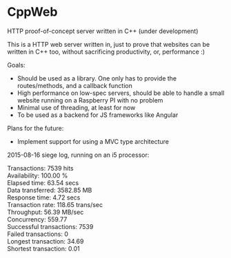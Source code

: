 # CppWeb
HTTP proof-of-concept server written in C++
(under development)

This is a HTTP web server written in, just to prove that websites can be written in C++ too, without sacrificing productivity, or, performance :)

Goals:
- Should be used as a library. One only has to provide the routes/methods, and a callback function
- High performance on low-spec servers, should be able to handle a small website running on a Raspberry PI with no problem
- Minimal use of threading, at least for now
- To be used as a backend for JS frameworks like Angular

Plans for the future:
- Implement support for using a MVC type architecture



2015-08-16 siege log, running on an i5 processor:

Transactions: 7539 hits  
Availability:	100.00 %  
Elapsed time:	63.54 secs  
Data transferred:	3582.85 MB  
Response time: 4.72 secs  
Transaction rate:	118.65 trans/sec  
Throughput: 56.39 MB/sec  
Concurrency: 559.77  
Successful transactions: 7539  
Failed transactions: 0  
Longest transaction: 34.69  
Shortest transaction: 0.01  
